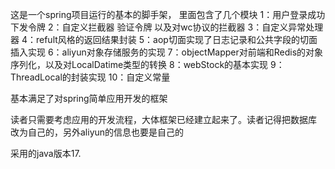 这是一个spring项目运行的基本的脚手架，
里面包含了几个模块
1：用户登录成功 下发令牌
2：自定义拦截器 验证令牌 以及对wc协议的拦截器
3：自定义异常处理器
4：refult风格的返回结果封装
5：aop切面实现了日志记录和公共字段的切面插入实现
6：aliyun对象存储服务的实现
7：objectMapper对前端和Redis的对象序列化，以及对LocalDatime类型的转换
8：webStock的基本实现
9：ThreadLocal的封装实现
10：自定义常量

基本满足了对spring简单应用开发的框架

读者只需要考虑应用的开发流程，大体框架已经建立起来了。读者记得把数据库 改为自己的，另外aliyun的信息也要是自己的

采用的java版本17.


